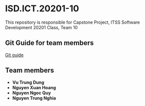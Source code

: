 # ISD.ICT.20201-10
This repository is responsible for Capstone Project, ITSS Software Development 20201 Class, Team 10
## Git Guide for team members
[Git guide](./GIT_GUIDE.md)
## Team members
* **Vu Trung Dung**
* **Nguyen Xuan Hoang**
* **Nguyen Ngoc Quy**
* **Nguyen Trung Nghia**